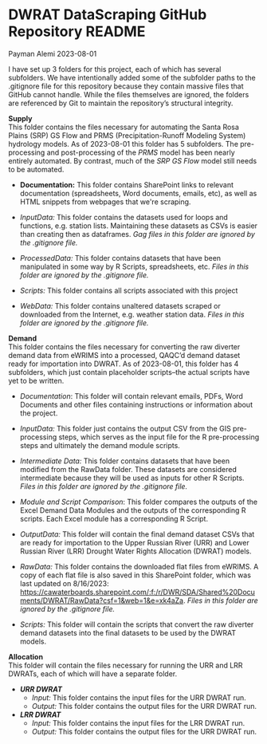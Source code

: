 DWRAT DataScraping GitHub Repository README
================
Payman Alemi
2023-08-01

I have set up 3 folders for this project, each of which has several
subfolders. We have intentionally added some of the subfolder paths to
the .gitignore file for this repository because they contain massive
files that GitHub cannot handle. While the files themselves are ignored,
the folders are referenced by Git to maintain the repository’s
structural integrity.

**Supply**  
This folder contains the files necessary for automating the Santa Rosa
Plains (SRP) GS Flow and PRMS (Precipitation-Runoff Modeling System)
hydrology models. As of 2023-08-01 this folder has 5 subfolders. The
pre-processing and post-processing of the *PRMS* model has been nearly
entirely automated. By contrast, much of the *SRP GS Flow* model still
needs to be automated.

- **Documentation:** This folder contains SharePoint links to relevant documentation (spreadsheets, Word documents, emails, etc), as well as HTML snippets from webpages that we're scraping.

- *InputData:* This folder contains the datasets used for loops and
  functions, e.g. station lists. Maintaining these datasets as CSVs is
  easier than creating then as dataframes. *Gag files in this folder are
  ignored by the .gitignore file.*

- *ProcessedData:* This folder contains datasets that have been
  manipulated in some way by R Scripts, spreadsheets, etc. *Files in
  this folder are ignored by the .gitignore file.*

- *Scripts:* This folder contains all scripts associated with this
  project

- *WebData:* This folder contains unaltered datasets scraped or
  downloaded from the Internet, e.g. weather station data. *Files in
  this folder are ignored by the .gitignore file.*

**Demand**  
This folder contains the files necessary for converting the raw diverter
demand data from eWRIMS into a processed, QAQC’d demand dataset ready
for importation into DWRAT. As of 2023-08-01, this folder has 4
subfolders, which just contain placeholder scripts–the actual scripts
have yet to be written.

- *Documentation*: This folder will contain relevant emails, PDFs, Word
  Documents and other files containing instructions or information about
  the project.

- *InputData:* This folder just contains the output CSV from the GIS
  pre-processing steps, which serves as the input file for the R
  pre-processing steps and ultimately the demand module scripts.

- *Intermediate Data:* This folder contains datasets that have been
  modified from the RawData folder. These datasets are considered
  intermediate because they will be used as inputs for other R Scripts.
  *Files in this folder are ignored by the .gitignore file.*

- *Module and Script Comparison*: This folder compares the outputs of
  the Excel Demand Data Modules and the outputs of the corresponding R
  scripts. Each Excel module has a corresponding R Script.

- *OutputData:* This folder will contain the final demand dataset CSVs
  that are ready for importation to the Upper Russian River (URR) and
  Lower Russian River (LRR) Drought Water Rights Allocation (DWRAT)
  models.

- *RawData:* This folder contains the downloaded flat files from
  eWRIMS. A copy of each flat file is also saved in this SharePoint folder, which was last updated on 8/16/2023:
  https://cawaterboards.sharepoint.com/:f:/r/DWR/SDA/Shared%20Documents/DWRAT/RawData?csf=1&web=1&e=xk4aZa.
  *Files in this folder are ignored by the .gitignore file.*

- *Scripts:* This folder will contain the scripts that convert the raw
  diverter demand datasets into the final datasets to be used by the
  DWRAT models.

**Allocation**  
This folder will contain the files necessary for running the URR and LRR
DWRATs, each of which will have a separate folder.

- ***URR DWRAT***
  - *Input:* This folder contains the input files for the URR DWRAT run.
  - *Output:* This folder contains the output files for the URR DWRAT
    run.
- ***LRR DWRAT***
  - *Input:* This folder contains the input files for the LRR DWRAT run.
  - *Output:* This folder contains the output files for the URR DWRAT
    run.

